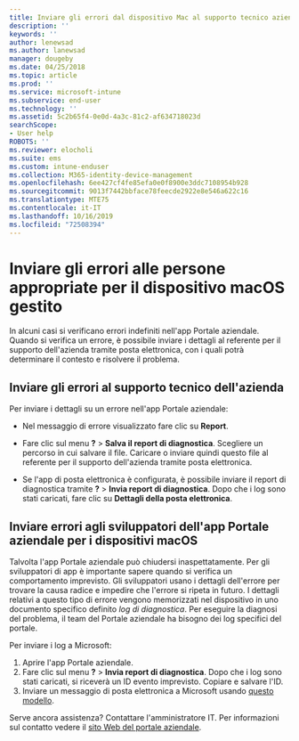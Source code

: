 ```yaml
---
title: Inviare gli errori dal dispositivo Mac al supporto tecnico aziendale | Microsoft Docs
description: ''
keywords: ''
author: lenewsad
ms.author: lanewsad
manager: dougeby
ms.date: 04/25/2018
ms.topic: article
ms.prod: ''
ms.service: microsoft-intune
ms.subservice: end-user
ms.technology: ''
ms.assetid: 5c2b65f4-0e0d-4a3c-81c2-af634718023d
searchScope:
- User help
ROBOTS: ''
ms.reviewer: elocholi
ms.suite: ems
ms.custom: intune-enduser
ms.collection: M365-identity-device-management
ms.openlocfilehash: 6ee427cf4fe85efa0e0f8900e3ddc7108954b928
ms.sourcegitcommit: 9013f7442bbface78feecde2922e8e546a622c16
ms.translationtype: MTE75
ms.contentlocale: it-IT
ms.lasthandoff: 10/16/2019
ms.locfileid: "72508394"
---
```

# <a name="submit-errors-to-the-right-people-for-your-managed-macos-device"></a>Inviare gli errori alle persone appropriate per il dispositivo macOS gestito

In alcuni casi si verificano errori indefiniti nell'app Portale aziendale. Quando si verifica un errore, è possibile inviare i dettagli al referente per il supporto dell'azienda tramite posta elettronica, con i quali potrà determinare il contesto e risolvere il problema.

## <a name="send-errors-to-your-company-support"></a>Inviare gli errori al supporto tecnico dell'azienda

Per inviare i dettagli su un errore nell'app Portale aziendale:

- Nel messaggio di errore visualizzato fare clic su **Report**.

- Fare clic sul menu **?** > **Salva il report di diagnostica**. Scegliere un percorso in cui salvare il file. Caricare o inviare quindi questo file al referente per il supporto dell'azienda tramite posta elettronica.

- Se l'app di posta elettronica è configurata, è possibile inviare il report di diagnostica tramite **?**  > **Invia report di diagnostica**. Dopo che i log sono stati caricati, fare clic su **Dettagli della posta elettronica**.

## <a name="send-errors-to-the-company-portal-developers-for-macos-devices"></a>Inviare errori agli sviluppatori dell'app Portale aziendale per i dispositivi macOS

Talvolta l'app Portale aziendale può chiudersi inaspettatamente. Per gli sviluppatori di app è importante sapere quando si verifica un comportamento imprevisto. Gli sviluppatori usano i dettagli dell'errore per trovare la causa radice e impedire che l'errore si ripeta in futuro. I dettagli relativi a questo tipo di errore vengono memorizzati nel dispositivo in uno documento specifico definito _log di diagnostica_. Per eseguire la diagnosi del problema, il team del Portale aziendale ha bisogno dei log specifici del portale.

Per inviare i log a Microsoft:

1. Aprire l'app Portale aziendale.
2. Fare clic sul menu **?** > **Invia report di diagnostica**.  Dopo che i log sono stati caricati, si riceverà un ID evento imprevisto. Copiare e salvare l'ID.
3. Inviare un messaggio di posta elettronica a Microsoft usando <a href="mailto:IntuneCPiOSfeedback@microsoft.com?subject=My Company Portal App Closed Unexpectedly&body=Paste your incident ID and describe the incident here.">questo modello</a>.

Serve ancora assistenza? Contattare l'amministratore IT. Per informazioni sul contatto vedere il [sito Web del portale aziendale](https://go.microsoft.com/fwlink/?linkid=2010980).
